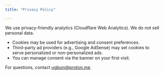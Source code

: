 ```yaml
---
title: "Privacy Policy"

---
```


We use privacy-friendly analytics (Cloudflare Web Analytics). We do not sell personal data.

- Cookies may be used for advertising and consent preferences.
- Third-party ad providers (e.g., Google AdSense) may set cookies to serve personalized or non-personalized ads.
- You can manage consent via the banner on your first visit.

For questions, contact [ugbuni@proton.me](mailto:ugbuni@proton.me).


